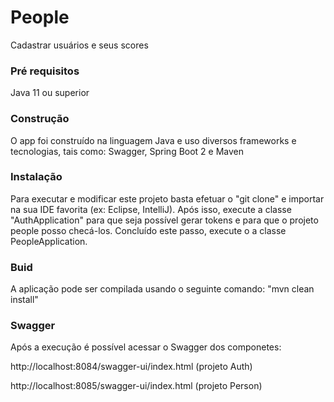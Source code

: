 # People

Cadastrar usuários e seus scores

### Pré requisitos

Java 11 ou superior

### Construção

O app foi construído na linguagem Java e uso diversos frameworks e tecnologias, tais como: Swagger, Spring Boot 2 e Maven

### Instalação

Para executar e modificar este projeto basta efetuar o "git clone" e importar na sua IDE favorita (ex: Eclipse, IntelliJ). Após isso, execute a classe "AuthApplication" para que seja possível gerar tokens e para que o projeto people posso checá-los. Concluído este passo, execute o a classe PeopleApplication.

### Buid

A aplicação pode ser compilada usando o seguinte comando:
"mvn clean install"


### Swagger

Após a execução é possível acessar o Swagger dos componetes:


http://localhost:8084/swagger-ui/index.html (projeto Auth)

http://localhost:8085/swagger-ui/index.html (projeto Person)



